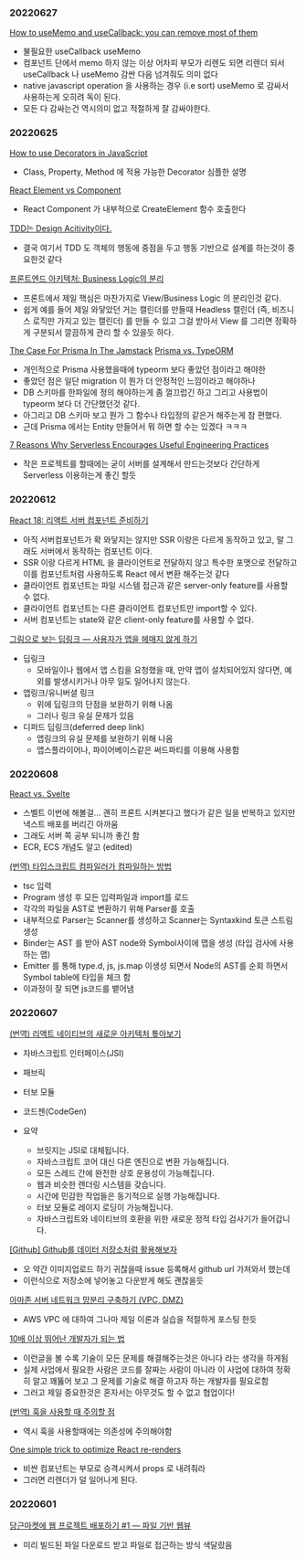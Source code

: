 ### 20220627

[How to useMemo and useCallback: you can remove most of them](https://adevnadia.medium.com/how-to-usememo-and-usecallback-you-can-remove-most-of-them-b8ef01b2020d)

- 불필요한 useCallback useMemo
- 컴포넌트 단에서 memo 하지 않는 이상 어차피 부모가 리렌도 되면 리렌더 되서 useCallback 나 useMemo 감싼 다음 넘겨줘도 의미 없다
- native javascript operation 을 사용하는 경우 (i.e sort) useMemo 로 감싸서 사용하는게 오히려 독이 된다.
- 모든 다 감싸는건 역시의미 없고 적절하게 잘 감싸야한다.

### 20220625

[How to use Decorators in JavaScript](https://medium.com/@victortoschi/using-decorators-in-javascript-e80674e4c6fa)

- Class, Property, Method 에 적용 가능한 Decorator 심플한 설명

[React Element vs Component](https://www.robinwieruch.de/react-element-component/)

- React Component 가 내부적으로 CreateElement 함수 호출한다

[TDD는 Design Acitivity이다.](https://perfectacle.github.io/2022/06/06/tdd-is-design-activity/)

- 결국 여기서 TDD 도 객체의 행동에 중점을 두고 행동 기반으로 설계를 하는것이 중요한것 같다

[프론트엔드 아키텍처: Business Logic의 분리](https://medium.com/@shinbaek89/%ED%94%84%EB%A1%A0%ED%8A%B8%EC%97%94%EB%93%9C-%EC%95%84%ED%82%A4%ED%85%8D%EC%B2%98-business-logic%EC%9D%98-%EB%B6%84%EB%A6%AC-adc10ae881ab)

- 프론트에서 제일 핵심은 마찬가지로 View/Business Logic 의 분리인것 같다.
- 쉽게 예를 들어 제일 와닿았던 거는 캘린더를 만들때 Headless 캘린더 (즉, 비즈니스 로직만 가지고 있는 캘린더) 를 만들 수 있고 그걸 받아서 View 를 그리면 정확하게 구분되서 깔끔하게 관리 할 수 있을듯 하다.

[The Case For Prisma In The Jamstack](https://www.smashingmagazine.com/2022/06/case-prisma-jamstack/)
[Prisma vs. TypeORM](https://betterprogramming.pub/prisma-vs-typeorm-60d02f9dac64)

- 개인적으로 Prisma 사용했을때에 typeorm 보다 좋았던 점이라고 해야한
- 좋았던 점은 일단 migration 이 뭔가 더 안정적인 느낌이라고 해야하나
- DB 스키마를 한파일에 정의 해야하는게 좀 껄끄럽긴 하고 그리고 사용법이 typeorm 보다 더 간단했던것 같다.
- 아그리고 DB 스키마 보고 뭔가 그 함수나 타입정의 같은거 해주는게 참 편했다.
- 근데 Prisma 에서는 Entity 만들어서 뭐 하면 할 수는 있겠다 ㅋㅋㅋ

[7 Reasons Why Serverless Encourages Useful Engineering Practices](https://www.serverless.com//blog/7-reasons-why-serverless-encourages-useful-engineering-practices)

- 작은 프로젝트를 할때에는 굳이 서버를 설계해서 만드는것보다 간단하게 Serverless 이용하는게 좋긴 할듯

### 20220612

[React 18: 리액트 서버 컴포넌트 준비하기](https://tech.kakaopay.com/post/react-server-components#no-client-server-waterfall)

- 아직 서버컴포넌트가 확 와닿지는 않지만 SSR 이랑은 다르게 동작하고 있고, 말 그래도 서버에서 동작하는 컴포넌트 이다.
- SSR 이랑 다르게 HTML 을 클라이언트로 전달하지 않고 특수한 포맷으로 전달하고 이를 컴포넌트처럼 사용하도록 React 에서 변환 해주는것 같다
- 클라이언트 컴포넌트는 파일 시스템 접근과 같은 server-only feature를 사용할 수 없다.
- 클라이언트 컴포넌트는 다른 클라이언트 컴포넌트만 import할 수 있다.
- 서버 컴포넌트는 state와 같은 client-only feature를 사용할 수 없다.

[그림으로 보는 딥링크 — 사용자가 앱을 헤매지 않게 하기](https://medium.com/@kimdohun0104/%EA%B7%B8%EB%A6%BC%EC%9C%BC%EB%A1%9C-%EB%B3%B4%EB%8A%94-%EB%94%A5%EB%A7%81%ED%81%AC-%EC%82%AC%EC%9A%A9%EC%9E%90%EA%B0%80-%EC%95%B1%EC%9D%84-%ED%97%A4%EB%A7%A4%EC%A7%80-%EC%95%8A%EA%B2%8C-%ED%95%98%EA%B8%B0-20e909fcf60f)

- 딥링크
  - 모바일이나 웹에서 앱 스킴을 요청했을 때, 만약 앱이 설치되어있지 않다면, 예외를 발생시키거나 아무 일도 일어나지 않는다.
- 앱링크/유니버셜 링크
  - 위에 딥링크의 단점을 보완하기 위해 나옴
  - 그러나 링크 유실 문제가 있음
- 디퍼드 딥링크(deferred deep link)
  - 앱링크의 유실 문제를 보완하기 위해 나옴
  - 앱스플라이어나, 파이어베이스같은 써드파티를 이용해 사용함

### 20220608

[React vs. Svelte](https://dev.to/northwillov/react-vs-svelte-25e6)

- 스벨트 이번에 해볼걸… 괜히 프론트 시켜본다고 했다가 같은 일을 반복하고 있지만 낵스트 배포를 버리긴 아까움
- 그래도 서버 쪽 공부 되니까 좋긴 함
- ECR, ECS 개념도 알고 (edited)

[(번역) 타입스크립트 컴파일러가 컴파일하는 방법](https://velog.io/@sehyunny/how-ts-compiler-compiles)

- tsc 입력
- Program 생성 후 모든 입력파일과 import를 로드
- 각각의 파일을 AST로 변환하기 위해 Parser를 호출
- 내부적으로 Parser는 Scanner를 생성하고 Scanner는 Syntaxkind 토큰 스트림 생성
- Binder는 AST 를 받아 AST node와 Symbol사이에 맵을 생성 (타입 검사에 사용하는 맵)
- Emitter 를 통해 type.d, js, js.map 이생성 되면서 Node의 AST를 순회 하면서 Symbol table에 타입을 체크 함
- 이과정이 잘 되면 js코드를 뱉어냄

### 20220607

[(번역) 리액트 네이티브의 새로운 아키텍처 톺아보기](https://junghan92.medium.com/%EB%B2%88%EC%97%AD-%EB%A6%AC%EC%95%A1%ED%8A%B8-%EB%84%A4%EC%9D%B4%ED%8B%B0%EB%B8%8C%EC%9D%98-%EC%83%88%EB%A1%9C%EC%9A%B4-%EC%95%84%ED%82%A4%ED%85%8D%EC%B2%98-%ED%86%BA%EC%95%84%EB%B3%B4%EA%B8%B0-e676ad29891b)

- 자바스크립트 인터페이스(JSI)
- 패브릭
- 터보 모듈
- 코드젠(CodeGen)

- 요약
  - 브릿지는 JSI로 대체됩니다.
  - 자바스크립트 코어 대신 다른 엔진으로 변환 가능해집니다.
  - 모든 스레드 간에 완전한 상호 운용성이 가능해집니다.
  - 웹과 비슷한 렌더링 시스템을 갖습니다.
  - 시간에 민감한 작업들은 동기적으로 실행 가능해집니다.
  - 터보 모듈로 레이지 로딩이 가능해집니다.
  - 자바스크립트와 네이티브의 호환을 위한 새로운 정적 타입 검사기가 들어갑니다.

[[Github] Github를 데이터 저장소처럼 활용해보자](https://ninja86.github.io/2019/05/24/1.html)

- 오 약간 이미지업로드 하기 귀찮을때 issue 등록해서 github url 가져와서 했는데
- 이런식으로 저장소에 넣어놓고 다운받게 해도 괜찮을듯

[아마존 서버 네트워크 망분리 구축하기 (VPC, DMZ)](https://blog.lael.be/post/9534)

- AWS VPC 에 대하여 그나마 제일 이론과 실습을 적절하게 포스팅 한듯

[10배 이상 뛰어난 개발자가 되는 법](https://yozm.wishket.com/magazine/detail/1373/)

- 이런글을 볼 수록 기술이 모든 문제를 해결해주는것은 아니다 라는 생각을 하게됨
- 실제 사업에서 필요한 사람은 코드를 잘짜는 사람이 아니라 이 사업에 대하여 정확히 알고 꽤뚫어 보고 그 문제를 기술로 해결 하고자 하는 개발자를 필요로함
- 그러고 제일 중요한것은 혼자서는 아무것도 할 수 없고 협업이다!

[(번역) 훅을 사용할 때 주의할 점](https://velog.io/@lky5697/hooks-considered-harmful)

- 역시 훅을 사용할때에는 의존성에 주의해야함

[One simple trick to optimize React re-renders](https://kentcdodds.com/blog/optimize-react-re-renders?ck_subscriber_id=1614444466)

- 비싼 컴포넌트는 부모로 승격시켜서 props 로 내려줘라
- 그러면 리렌더가 덜 일어나게 된다.

### 20220601

[당근마켓에 웹 프로젝트 배포하기 #1 — 파일 기반 웹뷰](https://medium.com/daangn/%EB%8B%B9%EA%B7%BC%EB%A7%88%EC%BC%93%EC%97%90-%EC%9B%B9-%ED%94%84%EB%A1%9C%EC%A0%9D%ED%8A%B8-%EB%B0%B0%ED%8F%AC%ED%95%98%EA%B8%B0-1-%ED%8C%8C%EC%9D%BC-%EA%B8%B0%EB%B0%98-%EC%9B%B9%EB%B7%B0-d312b17e697c)

- 미리 빌드된 파일 다운로드 받고 파일로 접근하는 방식 색달랐음
